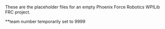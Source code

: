 These are the placeholder files for an empty Phoenix Force Robotics WPILib FRC project.

**team number temporarily set to 9999